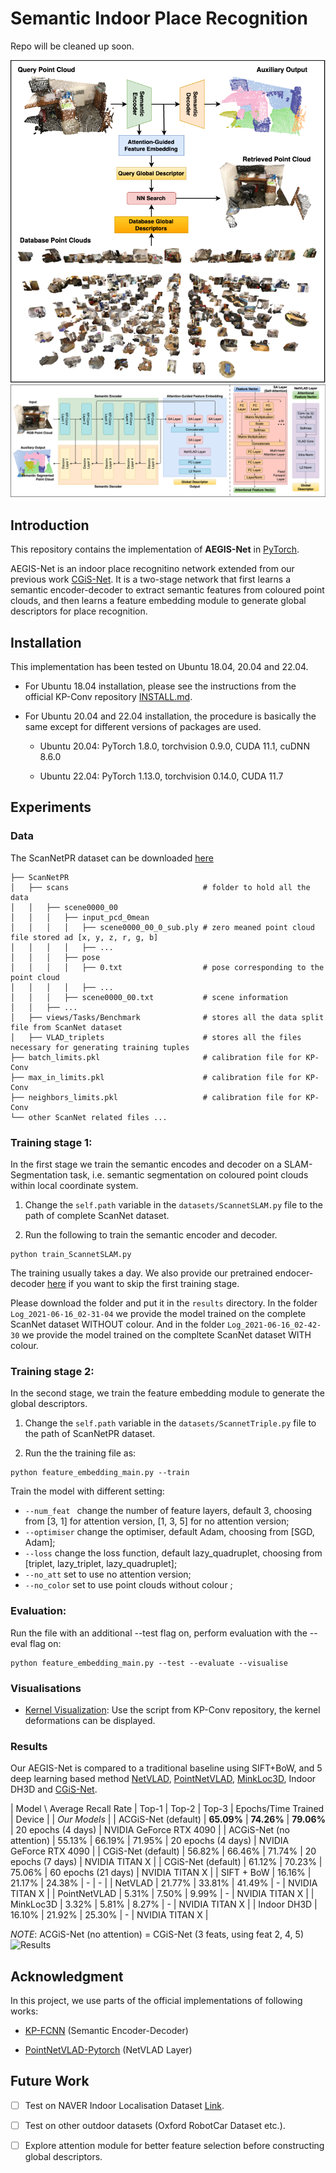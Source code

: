 # Semantic Indoor Place Recognition

Repo will be cleaned up soon.

![Overview](./doc/overview.png)
![Architecture](./doc/architecture.png)

## Introduction

This repository contains the implementation of **AEGIS-Net** in [PyTorch](https://pytorch.org/).
 
AEGIS-Net is an indoor place recognitino network extended from our previous work [CGiS-Net](https://github.com/YuhangMing/Semantic-Indoor-Place-Recognition). It is a two-stage network that first learns a semantic encoder-decoder to extract semantic features from coloured point clouds, and then learns a feature embedding module to generate global descriptors for place recognition.

## Installation

This implementation has been tested on Ubuntu 18.04, 20.04 and 22.04. 

* For Ubuntu 18.04 installation, please see the instructions from the official KP-Conv repository [INSTALL.md](https://github.com/HuguesTHOMAS/KPConv-PyTorch/blob/master/INSTALL.md).

* For Ubuntu 20.04 and 22.04 installation, the procedure is basically the same except for different versions of packages are used.

    - Ubuntu 20.04: PyTorch 1.8.0, torchvision 0.9.0, CUDA 11.1, cuDNN 8.6.0
    
    - Ubuntu 22.04: PyTorch 1.13.0, torchvision 0.14.0, CUDA 11.7

## Experiments

### Data

The ScanNetPR dataset can be downloaded [here](https://drive.google.com/drive/folders/1F3jJ_iPJIMIl4Fr06ioVQq8fCVqqMDnP?usp=sharing)
```
├── ScanNetPR
│   ├── scans                              # folder to hold all the data
│   │   ├── scene0000_00
│   │   │   ├── input_pcd_0mean
│   │   │   │   ├── scene0000_00_0_sub.ply # zero meaned point cloud file stored ad [x, y, z, r, g, b]
│   │   │   │   ├── ...
│   │   │   ├── pose
│   │   │   │   ├── 0.txt                  # pose corresponding to the point cloud
│   │   │   │   ├── ...
│   │   │   ├── scene0000_00.txt           # scene information
│   │   ├── ...
│   ├── views/Tasks/Benchmark              # stores all the data split file from ScanNet dataset
│   ├── VLAD_triplets                      # stores all the files necessary for generating training tuples
├── batch_limits.pkl                       # calibration file for KP-Conv
├── max_in_limits.pkl                      # calibration file for KP-Conv
├── neighbors_limits.pkl                   # calibration file for KP-Conv
└── other ScanNet related files ...
```

### Training stage 1:

In the first stage we train the semantic encodes and decoder on a SLAM-Segmentation task, i.e. semantic segmentation on coloured point clouds within local coordinate system.

1. Change the `self.path` variable in the `datasets/ScannetSLAM.py` file to the path of complete ScanNet dataset.

2. Run the following to train the semantic encoder and decoder.
```
python train_ScannetSLAM.py
```

The training usually takes a day. We also provide our pretrained endocer-decoder [here](https://drive.google.com/drive/folders/1ClyEa7fygBkKZ5oEH-DQQYykj8RJJ51p?usp=sharing) if you want to skip the first training stage.

Please download the folder and put it in the `results` directory. In the folder `Log_2021-06-16_02-31-04` we provide the model trained on the complete ScanNet dataset WITHOUT colour. And in the folder `Log_2021-06-16_02-42-30` we provide the model trained on the compltete ScanNet dataset WITH colour.

### Training stage 2:

In the second stage, we train the feature embedding module to generate the global descriptors.

1. Change the `self.path` variable in the `datasets/ScannetTriple.py` file to the path of ScanNetPR dataset.

2. Run the the training file as:
```
python feature_embedding_main.py --train
```
Train the model with different setting:
- `--num_feat ` change the number of feature layers, default 3, choosing from [3, 1] for attention version, [1, 3, 5] for no attention version;
- `--optimiser` change the optimiser, default Adam, choosing from [SGD, Adam];
- `--loss` change the loss function, default lazy_quadruplet, choosing from [triplet, lazy_triplet, lazy_quadruplet];
- `--no_att` set to use no attention version;
- `--no_color` set to use point clouds without colour ;

### Evaluation:
Run the file with an additional --test flag on, perform evaluation with the --eval flag on:
```
python feature_embedding_main.py --test --evaluate --visualise
```

### Visualisations
* [Kernel Visualization](./doc/visualization_guide.md): Use the script from KP-Conv repository, the kernel deformations can be displayed.

### Results

Our AEGIS-Net is compared to a traditional baseline using SIFT+BoW, and 5 deep learning based method [NetVLAD](https://github.com/Nanne/pytorch-NetVlad), [PointNetVLAD](https://github.com/cattaneod/PointNetVlad-Pytorch), [MinkLoc3D](https://github.com/jac99/MinkLoc3D), Indoor DH3D and [CGiS-Net](https://github.com/YuhangMing/Semantic-Indoor-Place-Recognition).

| Model \ Average Recall Rate |   Top-1    |   Top-2    |   Top-3    | Epochs/Time Trained |  Device                 |
| *Our Models* |
| ACGiS-Net (default)      | **65.09%** | **74.26%** | **79.06%** | 20 epochs (4 days)  | NVIDIA GeForce RTX 4090 |
| ACGiS-Net (no attention) |   55.13%   |   66.19%   |   71.95%   | 20 epochs (4 days)  | NVIDIA GeForce RTX 4090 |
| CGiS-Net (default)       |   56.82%   |   66.46%   |   71.74%   | 20 epochs (7 days)  | NVIDIA TITAN X          |
| CGiS-Net (default)       |   61.12%   |   70.23%   |   75.06%   | 60 epochs (21 days) | NVIDIA TITAN X          |
| SIFT + BoW               |   16.16%   |   21.17%   |   24.38%   | -                   | -                       |
| NetVLAD                  |   21.77%   |   33.81%   |   41.49%   | -                   | NVIDIA TITAN X          |
| PointNetVLAD             |   5.31%    |   7.50%    |   9.99%    | -                   | NVIDIA TITAN X          |
| MinkLoc3D                |   3.32%    |   5.81%    |   8.27%    | -                   | NVIDIA TITAN X          |
| Indoor DH3D              |   16.10%   |   21.92%   |   25.30%   | -                   | NVIDIA TITAN X          |

*NOTE*: ACGiS-Net (no attention) = CGiS-Net (3 feats, using feat 2, 4, 5)
![Results](./doc/results.png)


## Acknowledgment

In this project, we use parts of the official implementations of following works:

* <a href="https://github.com/HuguesTHOMAS/KPConv-PyTorch">KP-FCNN</a> (Semantic Encoder-Decoder)

* <a href="https://github.com/cattaneod/PointNetVlad-Pytorch">PointNetVLAD-Pytorch</a> (NetVLAD Layer)

## Future Work
- [ ] Test on NAVER Indoor Localisation Dataset [Link](https://europe.naverlabs.com/blog/first-of-a-kind-large-scale-localization-datasets-in-crowded-indoor-spaces/).

- [ ] Test on other outdoor datasets (Oxford RobotCar Dataset etc.).

- [ ] Explore attention module for better feature selection before constructing global descriptors.
